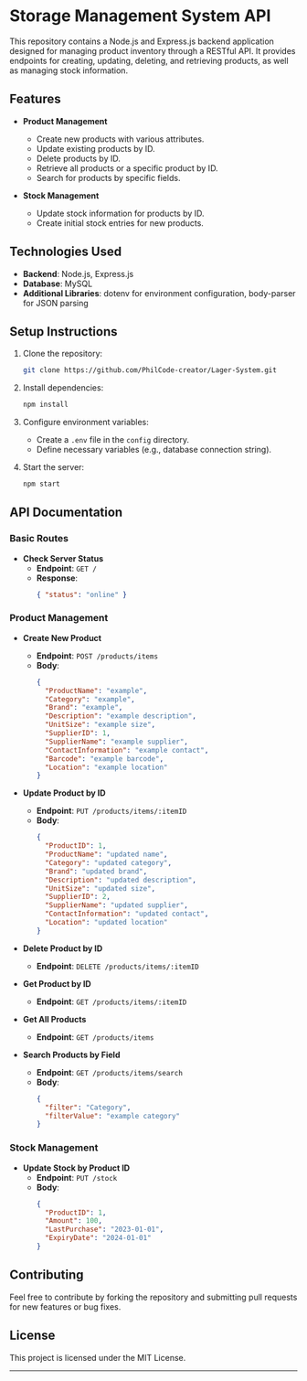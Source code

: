 # Storage Management System API

This repository contains a Node.js and Express.js backend application designed for managing product inventory through a RESTful API. It provides endpoints for creating, updating, deleting, and retrieving products, as well as managing stock information.

## Features

- **Product Management**
  - Create new products with various attributes.
  - Update existing products by ID.
  - Delete products by ID.
  - Retrieve all products or a specific product by ID.
  - Search for products by specific fields.

- **Stock Management**
  - Update stock information for products by ID.
  - Create initial stock entries for new products.

## Technologies Used

- **Backend**: Node.js, Express.js
- **Database**: MySQL
- **Additional Libraries**: dotenv for environment configuration, body-parser for JSON parsing

## Setup Instructions

1. Clone the repository:
   ```sh
   git clone https://github.com/PhilCode-creator/Lager-System.git
   ```

2. Install dependencies:
   ```sh
   npm install
   ```

3. Configure environment variables:
   - Create a `.env` file in the `config` directory.
   - Define necessary variables (e.g., database connection string).

4. Start the server:
   ```sh
   npm start
   ```

## API Documentation

### Basic Routes

- **Check Server Status**
  - **Endpoint**: `GET /`
  - **Response**: 
    ```json
    { "status": "online" }
    ```

### Product Management

- **Create New Product**
  - **Endpoint**: `POST /products/items`
  - **Body**:
    ```json
    {
      "ProductName": "example",
      "Category": "example",
      "Brand": "example",
      "Description": "example description",
      "UnitSize": "example size",
      "SupplierID": 1,
      "SupplierName": "example supplier",
      "ContactInformation": "example contact",
      "Barcode": "example barcode",
      "Location": "example location"
    }
    ```

- **Update Product by ID**
  - **Endpoint**: `PUT /products/items/:itemID`
  - **Body**:
    ```json
    {
      "ProductID": 1,
      "ProductName": "updated name",
      "Category": "updated category",
      "Brand": "updated brand",
      "Description": "updated description",
      "UnitSize": "updated size",
      "SupplierID": 2,
      "SupplierName": "updated supplier",
      "ContactInformation": "updated contact",
      "Location": "updated location"
    }
    ```

- **Delete Product by ID**
  - **Endpoint**: `DELETE /products/items/:itemID`

- **Get Product by ID**
  - **Endpoint**: `GET /products/items/:itemID`

- **Get All Products**
  - **Endpoint**: `GET /products/items`

- **Search Products by Field**
  - **Endpoint**: `GET /products/items/search`
  - **Body**:
    ```json
    {
      "filter": "Category",
      "filterValue": "example category"
    }
    ```

### Stock Management

- **Update Stock by Product ID**
  - **Endpoint**: `PUT /stock`
  - **Body**:
    ```json
    {
      "ProductID": 1,
      "Amount": 100,
      "LastPurchase": "2023-01-01",
      "ExpiryDate": "2024-01-01"
    }
    ```

## Contributing

Feel free to contribute by forking the repository and submitting pull requests for new features or bug fixes.

## License

This project is licensed under the MIT License.

---
